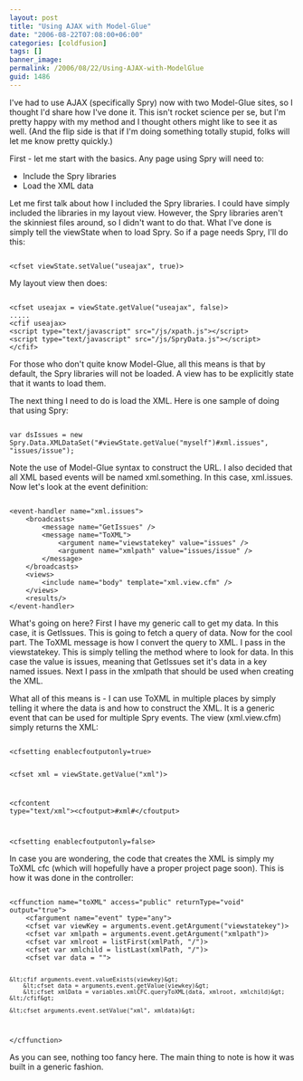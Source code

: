 ```yaml
---
layout: post
title: "Using AJAX with Model-Glue"
date: "2006-08-22T07:08:00+06:00"
categories: [coldfusion]
tags: []
banner_image: 
permalink: /2006/08/22/Using-AJAX-with-ModelGlue
guid: 1486
---
```


I've had to use AJAX (specifically Spry) now with two Model-Glue sites, so I thought I'd share how I've done it. This isn't rocket science per se, but I'm pretty happy with my method and I thought others might like to see it as well. (And the flip side is that if I'm doing something totally stupid, folks will let me know pretty quickly.)

First - let me start with the basics. Any page using Spry will need to:
<!--more-->
<ul>
<li>Include the Spry libraries
<li>Load the XML data
</ul>

Let me first talk about how I included the Spry libraries. I could have simply included the libraries in my layout view. However, the Spry libraries aren't the skinniest files around, so I didn't want to do that. What I've done is simply tell the viewState when to load Spry. So if a page needs Spry, I'll do this:

<code>
&lt;cfset viewState.setValue("useajax", true)&gt;
</code>

My layout view then does:

<code>
&lt;cfset useajax = viewState.getValue("useajax", false)&gt;
.....
&lt;cfif useajax&gt;
&lt;script type="text/javascript" src="/js/xpath.js"&gt;&lt;/script&gt;
&lt;script type="text/javascript" src="/js/SpryData.js"&gt;&lt;/script&gt;
&lt;/cfif&gt;
</code>

For those who don't quite know Model-Glue, all this means is that by default, the Spry libraries will not be loaded. A view has to be explicitly state that it wants to load them.

The next thing I need to do is load the XML. Here is one sample of doing that using Spry:

<code>
var dsIssues = new Spry.Data.XMLDataSet("#viewState.getValue("myself")#xml.issues", "issues/issue");
</code>

Note the use of Model-Glue syntax to construct the URL. I also decided that all XML based events will be named xml.something. In this case, xml.issues. Now let's look at the event definition:

<code>
&lt;event-handler name="xml.issues"&gt;
	&lt;broadcasts&gt;
		&lt;message name="GetIssues" /&gt;
		&lt;message name="ToXML"&gt;
			&lt;argument name="viewstatekey" value="issues" /&gt;
			&lt;argument name="xmlpath" value="issues/issue" /&gt;
		&lt;/message&gt;
	&lt;/broadcasts&gt;
	&lt;views&gt;
		&lt;include name="body" template="xml.view.cfm" /&gt;
	&lt;/views&gt;
	&lt;results/&gt;
&lt;/event-handler&gt;
</code>

What's going on here? First I have my generic call to get my data. In this case, it is GetIssues. This is going to fetch a query of data. Now for the cool part. The ToXML message is how I convert the query to XML. I pass in the viewstatekey. This is simply telling the method where to look for data. In this case the value is issues, meaning that GetIssues set it's data in a key named issues. Next I pass in the xmlpath that should be used when creating the XML.

What all of this means is - I can use ToXML in multiple places by simply telling it where the data is and how to construct the XML. It is a generic event that can be used for multiple Spry events. The view (xml.view.cfm) simply returns the XML:

<code>
&lt;cfsetting enablecfoutputonly=true&gt;

&lt;cfset xml = viewState.getValue("xml")&gt;

&lt;cfcontent type="text/xml"&gt;&lt;cfoutput&gt;#xml#&lt;/cfoutput&gt;


&lt;cfsetting enablecfoutputonly=false&gt;
</code>

In case you are wondering, the code that creates the XML is simply my ToXML cfc (which will hopefully have a proper project page soon). This is how it was done in the controller:

<code>
&lt;cffunction name="toXML" access="public" returnType="void" output="true"&gt;
	&lt;cfargument name="event" type="any"&gt;
	&lt;cfset var viewKey = arguments.event.getArgument("viewstatekey")&gt;
	&lt;cfset var xmlpath = arguments.event.getArgument("xmlpath")&gt;
	&lt;cfset var xmlroot = listFirst(xmlPath, "/")&gt;
	&lt;cfset var xmlchild = listLast(xmlPath, "/")&gt;
	&lt;cfset var data = ""&gt;
	
	&lt;cfif arguments.event.valueExists(viewkey)&gt;
		&lt;cfset data = arguments.event.getValue(viewkey)&gt;
		&lt;cfset xmlData = variables.xmlCFC.queryToXML(data, xmlroot, xmlchild)&gt;
	&lt;/cfif&gt;
	
	&lt;cfset arguments.event.setValue("xml", xmldata)&gt;	
&lt;/cffunction&gt;
</code>

As you can see, nothing too fancy here. The main thing to note is how it was built in a generic fashion.